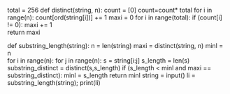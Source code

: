 total = 256
def distinct(string, n):
    count = [0]
    count=count* total
    for i in range(n): 
        count[ord(string[i])] += 1
    maxi = 0
    for i in range(total): 
        if (count[i] != 0): 
            maxi += 1    
    return maxi 
  
def substring_length(string):
    n = len(string)
    maxi = distinct(string, n) 
    minl = n     
    for i in range(n): 
        for j in range(n): 
            s = string[i:j] 
            s_length = len(s) 
            substring_distinct = distinct(s,s_length) 
            if (s_length < minl and maxi == substring_distinct):
                minl = s_length
    return minl 
string = input()
li = substring_length(string); 
print(li) 
  

